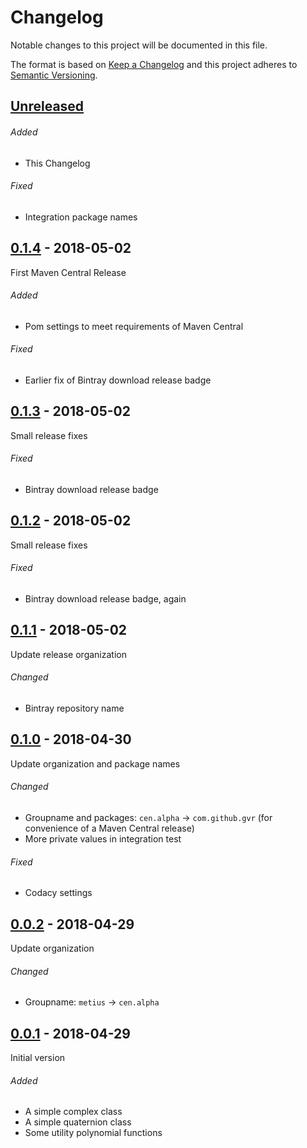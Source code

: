 # Changelog
Notable changes to this project will be documented in this file.

The format is based on [Keep a Changelog](https://keepachangelog.com/en/1.0.0/)
and this project adheres to [Semantic Versioning](https://semver.org/spec/v2.0.0.html).

## [Unreleased]

###### Added
- This Changelog

###### Fixed
- Integration package names

## [0.1.4] - 2018-05-02
First Maven Central Release

###### Added
- Pom settings to meet requirements of Maven Central

###### Fixed
- Earlier fix of Bintray download release badge

## [0.1.3] - 2018-05-02
Small release fixes

###### Fixed
- Bintray download release badge

## [0.1.2] - 2018-05-02
Small release fixes

###### Fixed
- Bintray download release badge, again

## [0.1.1] - 2018-05-02
Update release organization

###### Changed
- Bintray repository name

## [0.1.0] - 2018-04-30
Update organization and package names

###### Changed
- Groupname and packages: `cen.alpha` &rarr; `com.github.gvr` (for convenience of a Maven Central release)
- More private values in integration test 

###### Fixed
- Codacy settings

## [0.0.2] - 2018-04-29
Update organization

###### Changed
- Groupname: `metius` &rarr; `cen.alpha`

## [0.0.1] - 2018-04-29
Initial version

###### Added
- A simple complex class
- A simple quaternion class
- Some utility polynomial functions


[Unreleased]: https://github.com/gvr/metius/compare/v0.1.4...HEAD
[0.1.4]: https://github.com/gvr/metius/compare/v0.1.3...v0.1.4
[0.1.3]: https://github.com/gvr/metius/compare/v0.1.2...v0.1.3
[0.1.2]: https://github.com/gvr/metius/compare/v0.1.1...v0.1.2
[0.1.1]: https://github.com/gvr/metius/compare/v0.1.0...v0.1.1
[0.1.0]: https://github.com/gvr/metius/compare/v0.0.2...v0.1.0
[0.0.2]: https://github.com/gvr/metius/compare/v0.0.1...v0.0.2
[0.0.1]: https://github.com/gvr/metius/tree/v0.0.1
